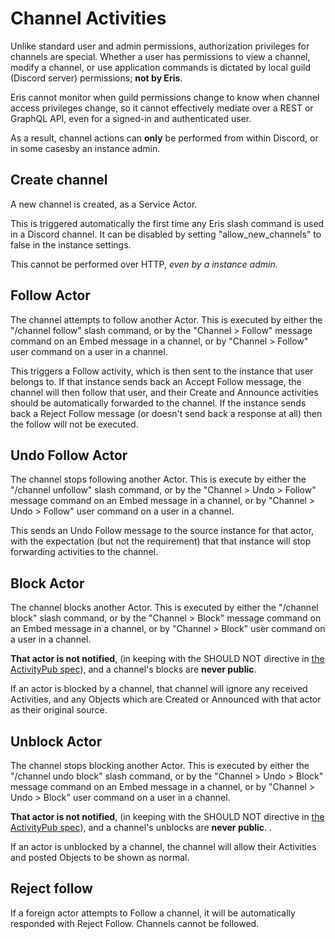 # Channel Activities

Unlike standard user and admin permissions, authorization privileges for channels are special. Whether a user has permissions to view a channel, modify a channel, or use application commands is dictated by local guild (Discord server) permissions; **not by Eris**.

Eris cannot monitor when guild permissions change to know when channel access privileges change, so it cannot effectively mediate over a REST or GraphQL API, even for a signed-in and authenticated user.

As a result, channel actions can **only** be performed from within Discord, or in some casesby an instance admin.
## Create channel

A new channel is created, as a Service Actor.

This is triggered automatically the first time any Eris slash command is used in a Discord channel. It can be disabled by setting "allow_new_channels" to false in the instance settings.

This cannot be performed over HTTP, *even by a instance admin.*

## Follow Actor

The channel attempts to follow another Actor. This is executed by either the "/channel follow" slash command, or by the "Channel > Follow" message command on an Embed message in a channel, or by "Channel > Follow" user command on a user in a channel.

This triggers a Follow activity, which is then sent to the instance that user belongs to. If that instance sends back an Accept Follow message, the channel will then follow that user, and their Create and Announce activities should be automatically forwarded to the channel. If the instance sends back a Reject Follow message (or doesn't send back a response at all) then the follow will not be executed.

## Undo Follow Actor

The channel stops following another Actor. This is execute by either the "/channel unfollow" slash command, or by the "Channel > Undo > Follow" message command on an Embed message in a channel, or by "Channel > Undo > Follow" user command on a user in a channel.

This sends an Undo Follow message to the source instance for that actor, with the expectation (but not the requirement) that that instance will stop forwarding activities to the channel.

## Block Actor

The channel blocks another Actor. This is executed by either the "/channel block" slash command, or by the "Channel > Block" message command on an Embed message in a channel, or by "Channel > Block" user command on a user in a channel.

**That actor is not notified**, (in keeping with the SHOULD NOT directive in [the ActivityPub spec](https://www.w3.org/TR/activitypub/#block-activity-outbox)), and a channel's blocks are **never public**. 

If an actor is blocked by a channel, that channel will ignore any received Activities, and any Objects which are Created or Announced with that actor as their original source. 

## Unblock Actor

The channel stops blocking another Actor. This is executed by either the "/channel undo block" slash command, or by the "Channel > Undo > Block" message command on an Embed message in a channel, or by "Channel > Undo > Block" user command on a user in a channel.

**That actor is not notified**, (in keeping with the SHOULD NOT directive in [the ActivityPub spec](https://www.w3.org/TR/activitypub/#block-activity-outbox)), and a channel's unblocks are **never public**. .

If an actor is unblocked by a channel, the channel will allow their Activities and posted Objects to be shown as normal.

## Reject follow

If a foreign actor attempts to Follow a channel, it will be automatically responded with Reject Follow. Channels cannot be followed.